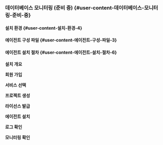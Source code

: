### 데이터베이스 모니터링 \(준비 중\) {#user-content-데이터베이스-모니터링-준비-중}

#### 설치 환경 {#user-content-설치-환경-4}

#### 에이전트 구성 파일 {#user-content-에이전트-구성-파일-3}

#### 에이전트 설치 절차 {#user-content-에이전트-설치-절차-6}

**설치 개요**

**회원 가입**

**서비스 선택**

**프로젝트 생성**

**라이선스 발급**

**에이전트 설치**

**로그 확인**

**모니터링 확인**
